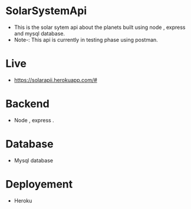 # SolarSystemApi
- This is the solar sytem api about the planets built using node , express and mysql database.
- Note-: This api is currently in testing phase using postman.

# Live
- https://solarapii.herokuapp.com/#

# Backend
- Node , express .

# Database 
- Mysql database

# Deployement
- Heroku
